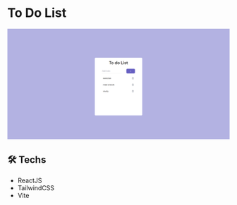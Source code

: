 # To Do List 

<p align="center">
 <img src="to-do-list.png">
</p>

## 🛠️ Techs

- ReactJS
- TailwindCSS
- Vite